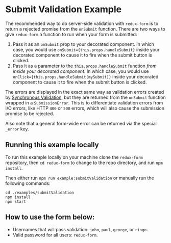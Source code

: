 # Submit Validation Example

The recommended way to do server-side validation with `redux-form` is to return a rejected promise
from the `onSubmit` function. There are two ways to give `redux-form` a function to run when your
form is submitted:

1. Pass it as an `onSubmit` prop to your decorated component. In which case, you would use
`onSubmit={this.props.handleSubmit}` inside your decorated component to cause it to fire when the 
submit button is clicked.
2. Pass it as a parameter to the `this.props.handleSubmit` function _from inside your
decorated component_. In which case, you would use `onClick={this.props.handleSubmit(mySubmit)}`
inside your decorated component to cause it to fire when the submit button is clicked.

The errors are displayed in the exact same way as validation errors created by
[Synchronous Validation](../../syncValidation), but they are returned from the `onSubmit`
function wrapped in a `SubmissionError`. This is to differentiate validation errors from I/O 
errors, like HTTP `400` or `500` errors, which will also cause the submission promise to be
rejected.

Also note that a general form-wide error can be returned via the special `_error` key.

## Running this example locally

To run this example locally on your machine clone the `redux-form` repository,
then `cd redux-form` to change to the repo directory, and run `npm install`.

Then either run `npm run example:submitValidation` or manually run the
following commands:
```
cd ./examples/submitValidation
npm install
npm start
```

## How to use the form below:

* Usernames that will pass validation: `john`, `paul`, `george`, or `ringo`.
* Valid password for all users: `redux-form`.

